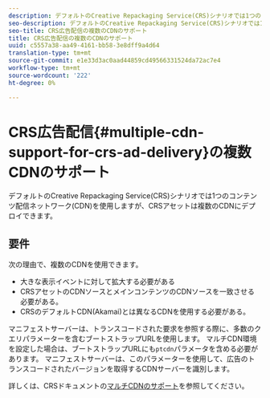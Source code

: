 ```yaml
---
description: デフォルトのCreative Repackaging Service(CRS)シナリオでは1つのコンテンツ配信ネットワーク(CDN)を使用しますが、CRSアセットは複数のCDNにデプロイできます。
seo-description: デフォルトのCreative Repackaging Service(CRS)シナリオでは1つのコンテンツ配信ネットワーク(CDN)を使用しますが、CRSアセットは複数のCDNにデプロイできます。
seo-title: CRS広告配信の複数のCDNのサポート
title: CRS広告配信の複数のCDNのサポート
uuid: c5557a38-aa49-4161-bb58-3e8dff9a4d64
translation-type: tm+mt
source-git-commit: e1e33d3ac0aad44859cd49566331524da72ac7e4
workflow-type: tm+mt
source-wordcount: '222'
ht-degree: 0%

---
```



# CRS広告配信{#multiple-cdn-support-for-crs-ad-delivery}の複数CDNのサポート

デフォルトのCreative Repackaging Service(CRS)シナリオでは1つのコンテンツ配信ネットワーク(CDN)を使用しますが、CRSアセットは複数のCDNにデプロイできます。

## 要件

次の理由で、複数のCDNを使用できます。

* 大きな表示イベントに対して拡大する必要がある
* CRSアセットのCDNソースとメインコンテンツのCDNソースを一致させる必要がある。
* CRSのデフォルトCDN(Akamai)とは異なるCDNを使用する必要がある。

マニフェストサーバーは、トランスコードされた要求を参照する際に、多数のクエリパラメーターを含むブートストラップURLを使用します。 マルチCDN環境を設定した場合は、ブートストラップURLにも`ptcdn`パラメータを含める必要があります。 マニフェストサーバーは、このパラメーターを使用して、広告のトランスコードされたバージョンを取得するCDNサーバーを識別します。

詳しくは、CRSドキュメントの[マルチCDNのサポート](../../~old-creative-repackaging-service/multi-cdn-supportt.md)を参照してください。
